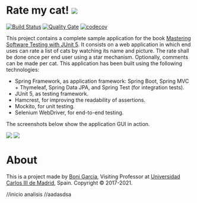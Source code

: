 # Rate my cat! [![][Logo]][GitHub Repository]

[![Build Status](https://github.com/bonigarcia/rate-my-cat/workflows/build/badge.svg)](https://github.com/bonigarcia/rate-my-cat/actions)
[![Quality Gate](https://sonarcloud.io/api/project_badges/measure?project=io.github.bonigarcia:rate-my-cat&metric=alert_status)](https://sonarcloud.io/project/overview?id=io.github.bonigarcia%3Arate-my-cat)
[![codecov](https://codecov.io/gh/bonigarcia/rate-my-cat/branch/master/graph/badge.svg)](https://codecov.io/gh/bonigarcia/rate-my-cat)

This project contains a complete sample application for the book [Mastering Software Testing with JUnit 5]. It consists on a web application in which end uses can rate a list of cats by watching its name and picture. The rate shall be done once per end user using a star mechanism. Optionally, comments can be made per cat. This application has been built using the following technologies:

* Spring Framework, as application framework: Spring Boot, Spring MVC + Thymeleaf, Spring Data JPA, and Spring Test (for integration tests).
* JUnit 5, as testing framework.
* Hamcrest, for improving the readability of assertions.
* Mockito, for unit testing.
* Selenium WebDriver, for end-to-end testing.

The screenshots below show the application GUI in action.

![][Screeshot 1]
![][Screeshot 2]

# About

This is a project made by [Boni Garcia], Visiting Professor at [Universidad Carlos III de Madrid], Spain. Copyright &copy; 2017-2021.

[Boni Garcia]: https://bonigarcia.github.io/
[Universidad Carlos III de Madrid]: https://www.it.uc3m.es/bogarcia/index.html
[GitHub Repository]: https://github.com/bonigarcia/rate-my-cat
[Logo]: https://raw.githubusercontent.com/bonigarcia/rate-my-cat/master/src/main/resources/static/img/rate-my-cat.png
[Screeshot 1]: https://raw.githubusercontent.com/bonigarcia/rate-my-cat/master/doc/rate-my-cat-screeshot-1.png
[Screeshot 2]: https://raw.githubusercontent.com/bonigarcia/rate-my-cat/master/doc/rate-my-cat-screeshot-2.png
[Mastering Software Testing with JUnit 5]: https://www.amazon.com/Mastering-Software-Testing-JUnit-Comprehensive-ebook/dp/B076ZQCK5Q
//inicio analisis
//aadasdsa
